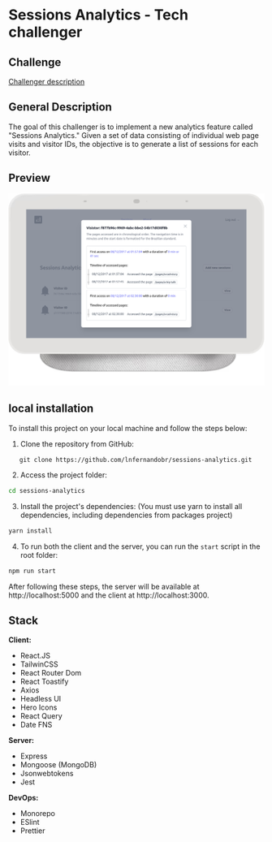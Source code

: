 # Sessions Analytics - Tech challenger

## Challenge

[Challenger description](docs/description.md)

## General Description

The goal of this challenger is to implement a new analytics feature called "Sessions Analytics." Given a set of data consisting of individual web page visits and visitor IDs, the objective is to generate a list of sessions for each visitor.

## Preview

![Image preview](images/preview.png)

## local installation

To install this project on your local machine and follow the steps below:

1. Clone the repository from GitHub:
```git
   git clone https://github.com/lnfernandobr/sessions-analytics.git
```
2. Access the project folder:
```bash
cd sessions-analytics
```
3. Install the project's dependencies: (You must use yarn to install all dependencies, including dependencies from packages project)
```bash
yarn install
```
4. To run both the client and the server, you can run the `start` script in the root folder:
```bash
npm run start
```

After following these steps, the server will be available at http://localhost:5000 and the client at http://localhost:3000.

## Stack

**Client:**

- React.JS
- TailwinCSS
- React Router Dom
- React Toastify
- Axios
- Headless UI
- Hero Icons
- React Query
- Date FNS

**Server:**

- Express
- Mongoose (MongoDB)
- Jsonwebtokens
- Jest

**DevOps:**

- Monorepo
- ESlint
- Prettier
